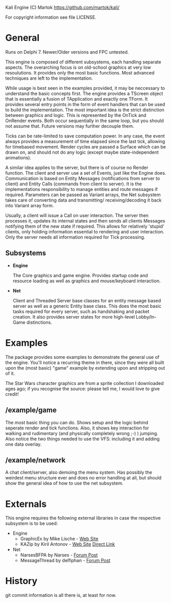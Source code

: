 Kali Engine (C) Martok
https://github.com/martok/kali/

For copyright information see file LICENSE.

General
=======
Runs on Delphi 7.
Newer/Older versions and FPC untested.

This engine is composed of different subsystems, each handling separate aspects.
The overarching focus is on old-school graphics at very low resoulutions.
It provides only the most basic functions. Most advanced techniques are left to the
implementation.

While usage is best seen in the examples provided, it may be neccessary to understand
the basic concepts first. The engine provides a TScreen object that is essentially a
fusion of TApplication and exactly one TForm. It provides several entry points in the
form of event handlers that can be used to build the implementation.
The most important idea is the strict distinction between graphics and logic. This
is represented by the OnTick and OnRender events. Both occur sequentially in the same
loop, but you should not assume that. Future versions may further decouple them.

Ticks can be rate-limited to save computation power. In any case, the event always
provides a measurement of time elapsed since the last tick, allowing for timebased
movement.
Render cycles are passed a Surface which can be drawn on, and should not do any
logic (except maybe state-independent animations).

A similar idea applies to the server, but there is of course no Render function.
The client and server use a set of Events, just like the Engine does.
Communication is based on Entity Messages (notifications from server to client) and
Entity Calls (commands from client to server). It is the implementations responsibility
to manage entities and route messages if required. Parameters can be passed as
Variant arrays, the Net subsystem takes care of converting data and transmitting/
receiving/decoding it back into Variant array form.

Usually, a client will issue a Call on user interaction. The server then processes it,
updates its internal states and then sends all clients Messages notifying them of the new
state if required. This allows for relatively 'stupid' clients, only holding information
essential to rendering and user interaction. Only the server needs all information
required for Tick processing.


Subsystems
----------
*   **Engine**

    The Core graphics and game engine. Provides startup code and resource loading
    as well as graphics and mouse/keyboard interaction.

*   **Net**

    Client and Threaded Server base classes for an entity message based server
    as well as a generic Entity base class. This does the most basic tasks required
    for every server, such as handshaking and packet creation. It also provides
    server states for more high-level Lobby/In-Game distinctions.


Examples
========
The package provides some examples to demonstrate the general use of the engine.
You'll notice a recurring theme in there, since they were all built upon the (most
basic) "game" example by extending upon and stripping out of it.

The Star Wars character graphics are from a sprite collection I downloaded ages ago;
if you recognise the source: please tell me, I would love to give credit!

/example/game
--------------
The most basic thing you can do. Shows setup and the logic behind seperate render
and tick functions. Also, it shows key interaction for walking and rudimentary
(and physically completely wrong ;-) ) jumping.
Also notice the two things needed to use the VFS: including it and adding one data overlay.

/example/network
----------------
A chat client/server, also demoing the menu system. Has possibly the weirdest menu
structure ever and does no error handling at all, but should show the general idea
of how to use the net subsystem.


Externals
=========
This engine requires the following external libraries in case the respective subsystem
is to be used:

* Engine
    * GraphicEx by Mike Lische - [Web Site](http://www.soft-gems.net/index.php/libs/graphicex-library)
    * KAZip by Kiril Antonov - [Web Site](http://kadao.dir.bg/) [Direct Link](http://kadao.dir.bg/products.htm#KAZIP)
* Net
    * NarsesBFPA by Narses - [Forum Post](http://www.delphi-forum.de/topic_TNBFPA+v112++SocketKompos+mit+Protokollfunktionen_71223.html)
    * MessageThread by delfiphan - [Forum Post](http://www.delphi-library.de/topic_Ereignisorientierte+ThreadsMessage+Handling_90333.html)


History
=======
git commit information is all there is, at least for now.

